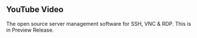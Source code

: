 ## YouTube Video

The open source server management software for SSH, VNC & RDP. This is in Preview Release.
